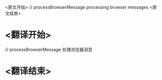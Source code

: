 
<原文开始>
// processBrowserMessage processing browser messages
<原文结束>

# <翻译开始>
// processBrowserMessage 处理浏览器消息
# <翻译结束>

